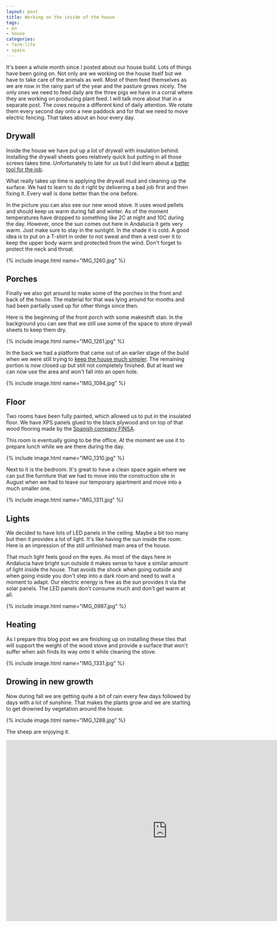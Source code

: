 ```yaml
---
layout: post
title: Working on the inside of the house
tags:
- en
- house
categories:
- farm-life
- spain
---
```

It's been a whole month since I posted about our house build. Lots of things have been going on. Not only are we working on the house itself but we have to take care of the animals as well. Most of them feed themselves as we are now in the rainy part of the year and the pasture grows nicely. The only ones we need to feed daily are the three pigs we have in a corral where they are working on producing plant feed. I will talk more about that in a separate post. The cows require a different kind of daily attention. We rotate them every second day onto a new paddock and for that we need to move electric fencing. That takes about an hour every day.

## Drywall
Inside the house we have put up a lot of drywall with insulation behind. Installing the drywall sheets goes relatively quick but putting in all those screws takes time. Unfortunately to late for us but I did learn about a [better tool for the job](https://www.amazon.com/Makita-XRF02Z-Lithium-Ion-Cordless-Screwdriver/dp/B010Q7FNZI).

What really takes up time is applying the drywall mud and cleaning up the surface. We had to learn to do it right by delivering a bad job first and then fixing it. Every wall is done better than the one before.

In the picture you can also see our new wood stove. It uses wood pellets and should keep us warm during fall and winter. As of the moment temperatures have dropped to something like 2C at night and 10C during the day. However, once the sun comes out here in Andalucia it gets very warm. Just make sure to stay in the sunlight. In the shade it is cold. A good idea is to put on a T-shirt in order to not sweat and then a vest over it to keep the upper body warm and protected from the wind. Don't forget to protect the neck and throat.

{% include image.html name="IMG_1260.jpg" %}


## Porches
Finally we also got around to make some of the porches in the front and back of the house. The material for that was lying around for months and had been partially used up for other things since then.

Here is the beginning of the front porch with some makeshift stair. In the background you can see that we still use some of the space to store drywall sheets to keep them dry.

{% include image.html name="IMG_1261.jpg" %}

In the back we had a platform that came out of an earlier stage of the build when we were still trying to [keep the house much simpler](/2018/06/23/adding-the-mongolian-yurt-to-the-building.html). The remaining portion is now closed up but still not completely finished. But at least we can now use the area and won't fall into an open hole.

{% include image.html name="IMG_1094.jpg" %}


## Floor
Two rooms have been fully painted, which allowed us to put in the insulated floor. We have XPS panels glued to the black plywood and on top of that wood flooring made by the [Spanish company FINSA](https://www.finsa.com/cs/Satellite?idiomaNav=en_US&c=CP_CatDiseno_P&pagename=FN_CatalogoProductos/CP_CatDiseno_P/CP_PTPortadaCatDiseno&cid=1426681569233).

This room is eventually going to be the office. At the moment we use it to prepare lunch while we are there during the day.

{% include image.html name="IMG_1310.jpg" %}

Next to it is the bedroom. It's great to have a clean space again where we can put the furniture that we had to move into the construction site in August when we had to leave our temporary apartment and move into a much smaller one.

{% include image.html name="IMG_1311.jpg" %}

## Lights
We decided to have lots of LED panels in the ceiling. Maybe a bit too many but then it provides a lot of light. It's like having the sun inside the room. Here is an impression of the still unfinished main area of the house.

That much light feels good on the eyes. As most of the days here in Andalucia have bright sun outside it makes sense to have a similar amount of light inside the house. That avoids the shock when going outside and when going inside you don't step into a dark room and need to wait a moment to adapt. Our electric energy is free as the sun provides it via the solar panels. The LED panels don't consume much and don't get warm at all.

{% include image.html name="IMG_0987.jpg" %}

## Heating
As I prepare this blog post we are finishing up on installing these tiles that will support the weight of the wood stove and provide a surface that won't suffer when ash finds its way onto it while cleaning the stove.

{% include image.html name="IMG_1331.jpg" %}

## Drowing in new growth
Now during fall we are getting quite a bit of rain every few days followed by days with a lot of sunshine. That makes the plants grow and we are starting to get drowned by vegetation around the house.

{% include image.html name="IMG_1288.jpg" %}

The sheep are enjoying it.

<iframe width="870" height="489" src="https://www.youtube.com/embed/e9TnVQwtn-M" frameborder="0" allow="accelerometer; autoplay; encrypted-media; gyroscope; picture-in-picture" allowfullscreen></iframe>
